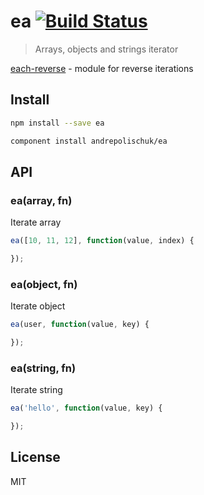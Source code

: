 # ea [![Build Status][travis-image]][travis-url]

  > Arrays, objects and strings iterator

  [each-reverse][each-reverse] - module for reverse iterations

## Install

```sh
npm install --save ea
```

```sh
component install andrepolischuk/ea
```

## API

### ea(array, fn)

  Iterate array

```js
ea([10, 11, 12], function(value, index) {

});
```

### ea(object, fn)

  Iterate object

```js
ea(user, function(value, key) {

});
```

### ea(string, fn)

  Iterate string

```js
ea('hello', function(value, key) {

});
```

## License

  MIT

[travis-url]: https://travis-ci.org/andrepolischuk/ea
[travis-image]: https://travis-ci.org/andrepolischuk/ea.svg?branch=master

[each-reverse]: https://github.com/andrepolischuk/each-reverse
